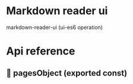 # Markdown reader ui

markdown-reader-ui (ui-es6 operation)



# Api reference

## 📄 pagesObject (exported const)

